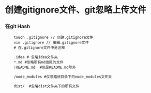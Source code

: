 # 创建gitignore文件、git忽略上传文件

### 在git Hash
```
    touch .gitignore // 创建.gitignore文件
    vim .gitignore // 编辑.gitignore文件
    # 在.gitignore文件中是注释
    
    .idea # 忽略idea文件夹
    *.md #忽略所有md结尾的文件
    !README.md  #但是README.md除外
    
    /node_modules #仅忽略根目录下的node_modules文件夹
    
    dist/  #忽略dist文件夹下的所有文件
    
```